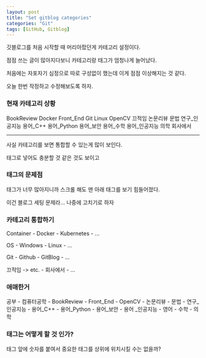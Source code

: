 ```yaml
---
layout: post
title: "Set gitblog categories"
categories: "Git"
tags: [GitHub, Gitblog]
---
```


깃블로그를 처음 시작할 때 머리아팠던게 카테고리 설정이다.

점점 쓰는 글이 많아지다보니 카테고리랑 태그가 엄청나게 늘어났다.

처음에는 자포자기 심정으로 따로 구성없이 했는데 이게 점점 이상해지는 것 같다.

오늘 한번 작정하고 수정해보도록 하자.

### 현재 카테고리 상황

BookReview
Docker
Front_End
Git
Linux
OpenCV
끄적임
논문리뷰
문법
연구_인공지능
용어_C++
용어_Python
용어_보안
용어_수학
용어_인공지능
의학
회사에서

---

사실 카테고리를 보면 통합할 수 있는게 많이 보인다.

태그로 넣어도 충분할 것 같은 것도 보이고

### 태그의 문제점

태그가 너무 많아지니까 스크롤 해도 맨 아래 태그를 보기 힘들어졌다.

이건 블로그 세팅 문제라... 나중에 고치기로 하자

### 카테고리 통합하기

Container
    - Docker
    - Kubernetes
    - ...

OS
    - Windows
    - Linux
    - ...

Git
    - Github
    - GitBlog
    - ...

끄적임 -> etc.
    - 회사에서
    - ...

### 애매한거

공부
    - 컴퓨터공학
        - BookReview
        - Front_End
        - OpenCV
        - 논문리뷰
        - 문법
        - 연구_인공지능
        - 용어_C++
        - 용어_Python
        - 용어_보안
        - 용어 _인공지능
    - 영어
    - 수학
    - 의학

### 태그는 어떻게 할 것 인가?

태그 앞에 숫자를 붙여서 중요한 태그를 상위에 위치시킬 수는 없을까?